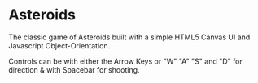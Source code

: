 Asteroids
=========
The classic game of Asteroids built with a simple HTML5 Canvas UI and Javascript Object-Orientation.

Controls can be with either the Arrow Keys or "W" "A" "S" and "D" for direction & with Spacebar for shooting.
